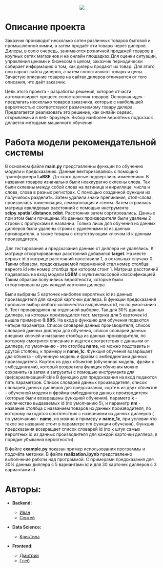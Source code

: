 <p align="center">
  <img src="https://prosept.ru/images/prosept-logo.svg" />
</p>

# Описание проекта

Заказчик производит несколько сотен различных товаров бытовой и промышленной
химии, а затем продаёт эти товары через дилеров. Дилеры, в свою очередь,
занимаются розничной продажей товаров в крупных сетях магазинов и на онлайн
площадках.Для оценки ситуации, управления ценами и бизнесом в целом, заказчик
периодически собирает информацию о том, как дилеры продают их товар. Для этого
они парсят сайты дилеров, а затем сопоставляют товары и цены.
Зачастую описание товаров на сайтах дилеров отличаются от того описания, что
даёт заказчик.

Цель этого проекта - разработка решения, которое отчасти автоматизирует процесс
сопоставления товаров. Основная идея - предлагать несколько товаров заказчика,
которые с наибольшей вероятностью соответствуют размечаемому товару дилера.
Предлагается реализовать это решение, как онлайн сервис, открываемый в веб-
браузере. Выбор наиболее вероятных подсказок делается методами машинного
обучения.

# Работа модели рекомендательной системы

В основном файле **main.py** представленны функции по обучению модели и предсказанию. Данные
векторизовались с помощью трансформера **LaBSE**. До этого данные подверглись
изменениям. В названии товаров изначально были
неаккуратно склеены слова. Так были склеены между собой слова на латинице и
кириллице, числа и слова, слова в разных
регистрах. С помощью созданной функции их получилось разделить. Затем удалили
знаки препинания, стоп-слова, произвелась
токкенизация, лемматизация и стемм. Затем строилась матрица евклидовых
расстояний с помощью инструмента
**scipy.spatial.distance.cdist**. Расстояния затем сортировались.
Данные при этом были почищены. Из данных производителя были удалены 2 строки с
пропусками в названии. Только лишь для обучения из данных диллеров были удалены строки с удалёнными id из данных призводителя, а также товары с отсутствующим ключом id к
данным производителя. 

Для тестирования
и предсказания данные от диллера не удалялись.
К матрице отсортированных расстояний добавился **target**. На месте верных id в
матрице расстояний проставили 1, в остальных
случаях 0. Таким образом, предсказываемой переменной стал номер столбца верного
id или номер столбца при котором стоит 1.
Матрица расстояний подавалась на вход модели **LGBM** с мультиклассовой
классификацией. Таким образом получились вероятности,
которые были отсортированны для каждой карточки диллера. 

Были выбраны 5 карточек
наиболее вероятных id из данных производителя
для каждой карточки диллера. В функции предсказания прописан выбор любого колличества выдаваемых id,
но по умолчанию 5. Тест производился на отдельной выборке. Так для 30% данных диллера, на которых производился тест, метрика для 5 карточек id вышла примерно **0.985**.
На вход в функцию для обучения подаются четыре параметра. Список словарей данных производителя, список словарей дынных диллера для обучения, список словарей данных внешних ключей и название столбца из данных производителя, по которому смотрится описание и ищутся соответствия с данными от диллера, по умолчанию - это столбец **name**, но можно подставить и другой столбец, к примеру и **name_1c**. Функция обучения возвращает два объекта - обученную модель и фрэйм с эмбеддингами данных производителя. Кортеж из двух объектов (обученная модель, фрэйм с эмбеддингами), который возвратила функция обучения можно сохранить (а затем и загрузить) с помощью инструмента для (де)сериализацииPickle
В функцию для предсказания на вход подаются пять параметров. Список словарей данных производителя, список словарей данных диллеров для предсказания, кортеж из двух объектов - обученной модели и фрэйма эмбеддингов данных производителя (которые были возвращены функцией обучения), параметр **k** - колличество выдаваемых id (по умолчанию 5), и параметр **nm** - название столбца с названием товаров из данных производителя, по которому находятся соотвтествия с названиями из данных диллеров ( по умолчанию - **name**, но можно к примеру и **name_1c**, при условии что такое же название стоит в параметре nm функции обучения). Функция предсказания возвращает список словарей id (по k штук самых вероятных id из данных производителя для каждой карточки диллера, в порядке убывания вероятности). 

В файле **example.py** показан пример использования программы и подсчёта метрики.
В файле **realization.ipynb** представленно выполнение работы над программой. С примерами предсказания для 30% данных диллера с 5 вариантами id и для 30 карточек диллеров с 3 вариантами id.

# Авторы:

* **Backend:**
  + [Иван](https://github.com/clownvkkaschenko)
  + [Сергей](https://github.com/Conqerorior)


* **Data Science:**
  + [Кристина](https://github.com/Kristinadwbh)


* **Frontend:**
  + [Дмитрий](https://github.com/dimidrrol)
  + [Глеб](https://github.com/SimonMatveev)


